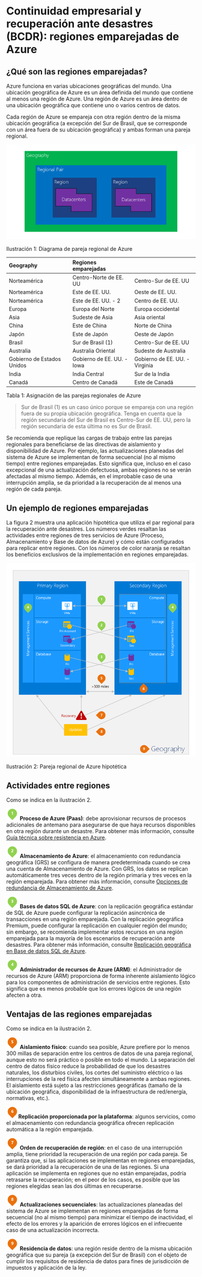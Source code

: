 <properties
	pageTitle="Continuidad empresarial y recuperación ante desastres (BCDR): regiones emparejadas de Azure | Microsoft Azure"
	description="Las parejas regionales de Azure garantizan que las aplicaciones serán resistentes durante los errores en el centro de datos."
	services="site-recovery"
	documentationCenter=""
	authors="rayne-wiselman"
	manager="jwhit"
	editor=""/>

<tags
    ms.service="site-recovery"
    ms.workload="storage-backup-recovery"
    ms.tgt_pltfrm="na"
    ms.devlang="na"
    ms.topic="article"
    ms.date="03/20/2016"
    ms.author="raynew"/>

# Continuidad empresarial y recuperación ante desastres (BCDR): regiones emparejadas de Azure

## ¿Qué son las regiones emparejadas?

Azure funciona en varias ubicaciones geográficas del mundo. Una ubicación geográfica de Azure es un área definida del mundo que contiene al menos una región de Azure. Una región de Azure es un área dentro de una ubicación geográfica que contiene uno o varios centros de datos.

Cada región de Azure se empareja con otra región dentro de la misma ubicación geográfica (a excepción del Sur de Brasil, que se corresponde con un área fuera de su ubicación geográfica) y ambas forman una pareja regional.


![AzureGeography](./media/best-practices-availability-paired-regions/GeoRegionDataCenter.png)

Ilustración 1: Diagrama de pareja regional de Azure



| Geography | Regiones emparejadas | |
| :-------------| :-------------   | :-------------   |
| Norteamérica | Centro-Norte de EE. UU | Centro-Sur de EE. UU |
| Norteamérica | Este de EE. UU. | Oeste de EE. UU. |
| Norteamérica | Este de EE. UU. - 2 | Centro de EE. UU. |
| Europa | Europa del Norte | Europa occidental |
| Asia | Sudeste de Asia | Asia oriental |
| China | Este de China | Norte de China |
| Japón | Este de Japón | Oeste de Japón |
| Brasil | Sur de Brasil (1) | Centro-Sur de EE. UU |
| Australia | Australia Oriental | Sudeste de Australia|
| Gobierno de Estados Unidos | Gobierno de EE. UU. - Iowa | Gobierno de EE. UU. - Virginia |
| India | India Central | Sur de la India |
| Canadá | Centro de Canadá | Este de Canadá |

Tabla 1: Asignación de las parejas regionales de Azure

> Sur de Brasil (1) es un caso único porque se empareja con una región fuera de su propia ubicación geográfica. Tenga en cuenta que la región secundaria del Sur de Brasil es Centro-Sur de EE. UU, pero la región secundaria de esta última no es Sur de Brasil.

Se recomienda que replique las cargas de trabajo entre las parejas regionales para beneficiarse de las directivas de aislamiento y disponibilidad de Azure. Por ejemplo, las actualizaciones planeadas del sistema de Azure se implementan de forma secuencial (no al mismo tiempo) entre regiones emparejadas. Esto significa que, incluso en el caso excepcional de una actualización defectuosa, ambas regiones no se verán afectadas al mismo tiempo. Además, en el improbable caso de una interrupción amplia, se da prioridad a la recuperación de al menos una región de cada pareja.

## Un ejemplo de regiones emparejadas
La figura 2 muestra una aplicación hipotética que utiliza el par regional para la recuperación ante desastres. Los números verdes resaltan las actividades entre regiones de tres servicios de Azure (Proceso, Almacenamiento y Base de datos de Azure) y cómo están configurados para replicar entre regiones. Con los números de color naranja se resaltan los beneficios exclusivos de la implementación en regiones emparejadas.


![Información general sobre las ventajas de las regiones emparejadas](./media/best-practices-availability-paired-regions/PairedRegionsOverview2.png)

Ilustración 2: Pareja regional de Azure hipotética

## Actividades entre regiones
Como se indica en la ilustración 2.

![1Green](./media/best-practices-availability-paired-regions/1Green.png) **Proceso de Azure (Paas)**: debe aprovisionar recursos de procesos adicionales de antemano para asegurarse de que haya recursos disponibles en otra región durante un desastre. Para obtener más información, consulte [Guía técnica sobre resistencia en Azure](./resiliency/resiliency-technical-guidance.md).

![2Green](./media/best-practices-availability-paired-regions/2Green.png) **Almacenamiento de Azure**: el almacenamiento con redundancia geográfica (GRS) se configura de manera predeterminada cuando se crea una cuenta de Almacenamiento de Azure. Con GRS, los datos se replican automáticamente tres veces dentro de la región primaria y tres veces en la región emparejada. Para obtener más información, consulte [Opciones de redundancia de Almacenamiento de Azure](storage/storage-redundancy.md).


![3Green](./media/best-practices-availability-paired-regions/3Green.png) **Bases de datos SQL de Azure**: con la replicación geográfica estándar de SQL de Azure puede configurar la replicación asincrónica de transacciones en una región emparejada. Con la replicación geográfica Premium, puede configurar la replicación en cualquier región del mundo; sin embargo, se recomienda implementar estos recursos en una región emparejada para la mayoría de los escenarios de recuperación ante desastres. Para obtener más información, consulte [Replicación geográfica en Base de datos SQL de Azure](./sql-database/sql-database-geo-replication-overview.md).

![4Green](./media/best-practices-availability-paired-regions/4Green.png) **Administrador de recursos de Azure (ARM)**: el Administrador de recursos de Azure (ARM) proporciona de forma inherente aislamiento lógico para los componentes de administración de servicios entre regiones. Esto significa que es menos probable que los errores lógicos de una región afecten a otra.

## Ventajas de las regiones emparejadas
Como se indica en la ilustración 2.

![5Orange](./media/best-practices-availability-paired-regions/5Orange.png) **Aislamiento físico**: cuando sea posible, Azure prefiere por lo menos 300 millas de separación entre los centros de datos de una pareja regional, aunque esto no será práctico o posible en todo el mundo. La separación del centro de datos físico reduce la probabilidad de que los desastres naturales, los disturbios civiles, los cortes del suministro eléctrico o las interrupciones de la red física afecten simultáneamente a ambas regiones. El aislamiento está sujeto a las restricciones geográficas (tamaño de la ubicación geográfica, disponibilidad de la infraestructura de red/energía, normativas, etc.).

![6Orange](./media/best-practices-availability-paired-regions/6Orange.png)**Replicación proporcionada por la plataforma**: algunos servicios, como el almacenamiento con redundancia geográfica ofrecen replicación automática a la región emparejada.

![7Orange](./media/best-practices-availability-paired-regions/7Orange.png) **Orden de recuperación de región**: en el caso de una interrupción amplia, tiene prioridad la recuperación de una región por cada pareja. Se garantiza que, si las aplicaciones se implementan en regiones emparejadas, se dará prioridad a la recuperación de una de las regiones. Si una aplicación se implementa en regiones que no están emparejadas, podría retrasarse la recuperación; en el peor de los casos, es posible que las regiones elegidas sean las dos últimas en recuperarse.

![8Orange](./media/best-practices-availability-paired-regions/8Orange.png) **Actualizaciones secuenciales**: las actualizaciones planeadas del sistema de Azure se implementan en regiones emparejadas de forma secuencial (no al mismo tiempo) para minimizar el tiempo de inactividad, el efecto de los errores y la aparición de errores lógicos en el infrecuente caso de una actualización incorrecta.


![9Orange](./media/best-practices-availability-paired-regions/9Orange.png) **Residencia de datos**: una región reside dentro de la misma ubicación geográfica que su pareja (a excepción del Sur de Brasil) con el objeto de cumplir los requisitos de residencia de datos para fines de jurisdicción de impuestos y aplicación de la ley.

<!---HONumber=AcomDC_0629_2016-->